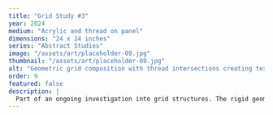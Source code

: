 ```yaml
---
title: "Grid Study #3"
year: 2024
medium: "Acrylic and thread on panel"
dimensions: "24 x 24 inches"
series: "Abstract Studies"
image: "/assets/art/placeholder-09.jpg"
thumbnail: "/assets/art/placeholder-09.jpg"
alt: "Geometric grid composition with thread intersections creating texture and depth"
order: 9
featured: false
description: |
  Part of an ongoing investigation into grid structures. The rigid geometry is softened by the organic nature of hand-stitched thread, creating tension between control and spontaneity.
---
```

